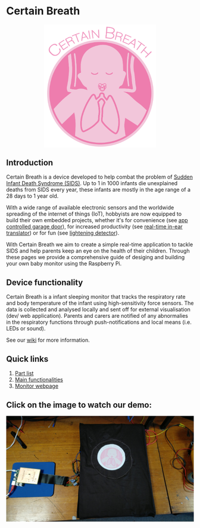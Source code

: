 # Certain Breath
<p align="center">
  <img src="https://github.com/tmpabc/certainbreath/blob/master/resources/images/CertainBreath_wiki.png" align="middle" width=300>
</p>

## Introduction

Certain Breath is a device developed to help combat the problem of [Sudden Infant Death Syndrome (SIDS)](https://en.wikipedia.org/wiki/Sudden_infant_death_syndrome). 
Up to 1 in 1000 infants die unexplained deaths from SIDS every year, these infants are mostly in the age range of a 28 days to 1 year old.

With a wide range of available electronic sensors and the worldwide spreading of the internet of things (IoT), hobbyists are now equipped to build their own embedded projects, whether it's for convenience (see [app controlled garage door](https://www.amazon.co.uk/OWSOO-Controller-Compatible-Control-Function/dp/B07FM6HMZ6)), for increased productivity (see [real-time in-ear translator](https://github.com/steven-king/660-storytelling-vr/wiki/Emerging-Tech:-Pilot)) or for fun (see [lightening detector](http://runtimeprojects.com/2016/02/a-lightning-detector-for-arduino/)).

With Certain Breath we aim to create a simple real-time application to tackle SIDS and help parents keep an eye on the health of their children. Through these pages we provide a comprehensive guide of desiging and building your own baby monitor using the Raspberry Pi.

## Device functionality

Certain Breath is a infant sleeping monitor that tracks the respiratory rate and body temperature of the infant using high-sensitivity force sensors. The data is collected and analysed locally and sent off for external visualisation (dev/ web application). Parents and carers are notified of any abnormalies in the respiratory functions through push-notifications and local means (i.e. LEDs or sound). 

See our [wiki](https://github.com/tmpabc/certainbreath/wiki/) for more information.

## Quick links

1) [Part list](https://github.com/tmpabc/certainbreath/wiki/Component-List)  
2) [Main functionalities](https://github.com/tmpabc/certainbreath/wiki/Device-Functionality)  
3) [Monitor webpage](http://certainbreath.herokuapp.com)  

## Click on the image to watch our demo:

[![Watch the video](resources/images/Main.jpg)](https://youtu.be/7yckkaL0iu4)
